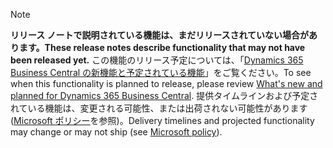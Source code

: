  > [!NOTE]
 >  <span data-ttu-id="12384-101">**リリース ノートで説明されている機能は、まだリリースされていない場合があります。**</span><span class="sxs-lookup"><span data-stu-id="12384-101">**These release notes describe functionality that may not have been released yet.**</span></span>
<span data-ttu-id="12384-102">この機能のリリース予定については、「[Dynamics 365 Business Central の新機能と予定されている機能](/business-applications-release-notes/April19/dynamics365-business-central/planned-features)」をご覧ください。</span><span class="sxs-lookup"><span data-stu-id="12384-102">To see when this functionality is planned to release, please review [What's new and planned for Dynamics 365 Business Central](/business-applications-release-notes/April19/dynamics365-business-central/planned-features).</span></span> <span data-ttu-id="12384-103">提供タイムラインおよび予定されている機能は、変更される可能性、または出荷されない可能性があります ([Microsoft ポリシー](https://go.microsoft.com/fwlink/p/?linkid=2007332)を参照)。</span><span class="sxs-lookup"><span data-stu-id="12384-103">Delivery timelines and projected functionality may change or may not ship (see [Microsoft policy](https://go.microsoft.com/fwlink/p/?linkid=2007332)).</span></span> 
